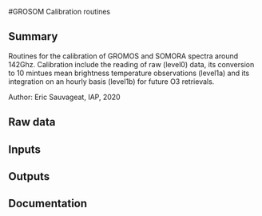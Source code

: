 #GROSOM Calibration routines

## Summary
Routines for the calibration of GROMOS and SOMORA spectra around 142Ghz. Calibration include the reading of raw (level0) data, its conversion to 10 mintues mean brightness temperature observations (level1a) and its integration on an hourly basis (level1b) for future O3 retrievals. 

Author: 
Eric Sauvageat, IAP, 2020

## Raw data



## Inputs

## Outputs

## Documentation
